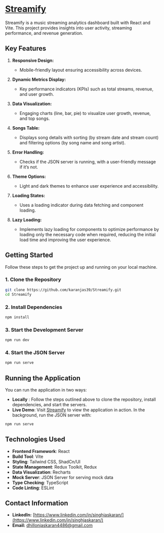 # [Streamify](https://streamify-speedybrand.vercel.app/)

Streamify is a music streaming analytics dashboard built with React and Vite. This project provides insights into user activity, streaming performance, and revenue generation.

## Key Features

1. **Responsive Design:**

   - Mobile-friendly layout ensuring accessibility across devices.

2. **Dynamic Metrics Display:**

   - Key performance indicators (KPIs) such as total streams, revenue, and user growth.

3. **Data Visualization:**

   - Engaging charts (line, bar, pie) to visualize user growth, revenue, and top songs.

4. **Songs Table:**

   - Displays song details with sorting (by stream date and stream count) and filtering options (by song name and song artist).

5. **Error Handling:**

   - Checks if the JSON server is running, with a user-friendly message if it’s not.

6. **Theme Options:**

   - Light and dark themes to enhance user experience and accessibility.

7. **Loading States:**

   - Uses a loading indicator during data fetching and component loading.

8. **Lazy Loading:**
   - Implements lazy loading for components to optimize performance by loading only the necessary code when required, reducing the initial load time and improving the user experience.

## Getting Started

Follow these steps to get the project up and running on your local machine.

### 1. Clone the Repository

```bash
git clone https://github.com/karanjas39/Streamify.git
cd Streamify
```

### 2. Install Dependencies

```bash
npm install
```

### 3. Start the Development Server

```bash
npm run dev
```

### 4. Start the JSON Server

```bash
npm run serve
```

## Running the Application

You can run the application in two ways:

- **Locally** : Follow the steps outlined above to clone the repository, install dependencies, and start the servers.
- **Live Demo**: Visit [Streamify](https://streamify-speedybrand.vercel.app/) to view the application in action. In the background, run the JSON server with:

```bash
npm run serve
```

## Technologies Used

- **Frontend Framework**: React
- **Build Tool**: Vite
- **Styling**: Tailwind CSS, ShadCn/UI
- **State Management**: Redux Toolkit, Redux
- **Data Visualization**: Recharts
- **Mock Server**: JSON Server for serving mock data
- **Type Checking**: TypeScript
- **Code Linting**: ESLint

## Contact Information

- **LinkedIn:** [https://www.linkedin.com/in/singhjaskaran/](https://www.linkedin.com/in/singhjaskaran/)
- **Email:** [dhillonjaskaran4486@gmail.com](mailto:dhillonjaskaran4486@gmail.com)
